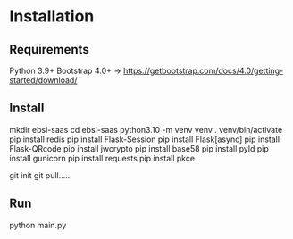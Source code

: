 # Installation

## Requirements

Python 3.9+
Bootstrap 4.0+ -> https://getbootstrap.com/docs/4.0/getting-started/download/

## Install

mkdir ebsi-saas 
cd ebsi-saas
python3.10 -m venv venv 
. venv/bin/activate 
pip install redis
pip install Flask-Session
pip install Flask[async]
pip install  Flask-QRcode
pip install  jwcrypto
pip install base58
pip install pyld
pip install  gunicorn
pip install requests
pip install pkce

git init
git pull......

## Run

python main.py
